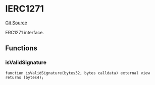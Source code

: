 # IERC1271
[Git Source](https://github.com/NaniDAO/accounts/blob/a92c3cc254412087f583cadf96cf750857c126d2/src/governance/Points.sol)

ERC1271 interface.


## Functions
### isValidSignature


```solidity
function isValidSignature(bytes32, bytes calldata) external view returns (bytes4);
```

